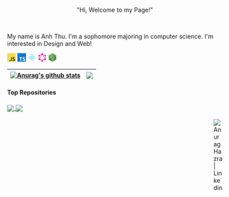 <p align="center">"Hi, Welcome to my Page!"</p>

<br />

My name is Anh Thu. I'm a sophomore majoring in computer science. I'm interested in Design and Web!

<code><img height="20" alt="javascript" src="https://raw.githubusercontent.com/github/explore/80688e429a7d4ef2fca1e82350fe8e3517d3494d/topics/javascript/javascript.png"></code>
<code><img height="20" alt="typescript" src="https://raw.githubusercontent.com/github/explore/80688e429a7d4ef2fca1e82350fe8e3517d3494d/topics/typescript/typescript.png"></code>
<code><img height="20" alt="react" src="https://raw.githubusercontent.com/github/explore/80688e429a7d4ef2fca1e82350fe8e3517d3494d/topics/react/react.png"></code>
<code><img height="20" alt="graphql" src="https://raw.githubusercontent.com/github/explore/5c058a388828bb5fde0bcafd4bc867b5bb3f26f3/topics/graphql/graphql.png"></code>
<code><img height="20" alt="nodejs" src="https://raw.githubusercontent.com/github/explore/80688e429a7d4ef2fca1e82350fe8e3517d3494d/topics/nodejs/nodejs.png"></code>    


| <a href="https://github.com/thuttat/github-readme-stats"><img align="center" src="https://github-readme-stats.vercel.app/api?username=anuraghazra&show_icons=true&include_all_commits=true&theme=buefy&hide_border=true" alt="Anurag's github stats" /></a> | <a href="https://github.com/thuttat/github-readme-stats"><img align="center" src="https://github-readme-stats.vercel.app/api/top-langs/?username=anuraghazra&layout=compact&theme=buefy&hide_border=true" /></a> |
| ------------- | ------------- |

#### Top Repositories


<a href="https://github.com/thuttat/github-readme-stats">
  <img align="center" src="https://github-readme-stats.vercel.app/api/pin/?username=thuttat&repo=github-readme-stats&theme=buefy" />
</a>
<a href="https://github.com/thuttat/thuttat.github.io">
  <img align="center" src="https://github-readme-stats.vercel.app/api/pin/?username=thuttat&repo=thuttat.github.io&theme=buefy" />
</a>

<br />
<br />

<a href="www.linkedin.com/in/trịnh-thị-anh-thư">
  <img align="right" alt="Anurag Hazra | Linkedin" width="21px" src="https://raw.githubusercontent.com/anuraghazra/anuraghazra/master/assets/linkedin.svg" />
</a>
